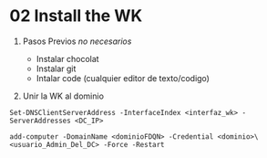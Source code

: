 # 02 Install the WK

1. Pasos Previos *no necesarios*
    - Instalar chocolat
    - Instalar git
    - Intalar code (cualquier editor de texto/codigo)

2. Unir la WK al dominio
```shell
Set-DNSClientServerAddress -InterfaceIndex <interfaz_wk> -ServerAddresses <DC_IP>
```
```shell
add-computer -DomainName <dominioFDQN> -Credential <dominio>\<usuario_Admin_Del_DC> -Force -Restart
```